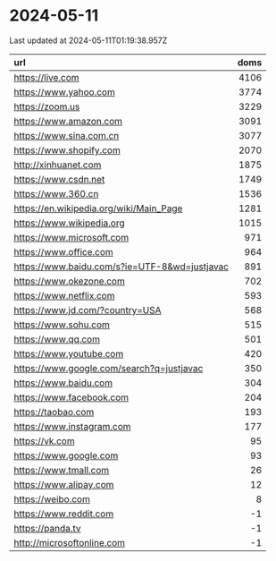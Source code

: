 # 2024-05-11

<!-- BEGIN -->
Last updated at 2024-05-11T01:19:38.957Z

url | doms
:- | -:
https://live.com | 4106
https://www.yahoo.com | 3774
https://zoom.us | 3229
https://www.amazon.com | 3091
https://www.sina.com.cn | 3077
https://www.shopify.com | 2070
http://xinhuanet.com | 1875
https://www.csdn.net | 1749
https://www.360.cn | 1536
https://en.wikipedia.org/wiki/Main_Page | 1281
https://www.wikipedia.org | 1015
https://www.microsoft.com | 971
https://www.office.com | 964
https://www.baidu.com/s?ie=UTF-8&wd=justjavac | 891
https://www.okezone.com | 702
https://www.netflix.com | 593
https://www.jd.com/?country=USA | 568
https://www.sohu.com | 515
https://www.qq.com | 501
https://www.youtube.com | 420
https://www.google.com/search?q=justjavac | 350
https://www.baidu.com | 304
https://www.facebook.com | 204
https://taobao.com | 193
https://www.instagram.com | 177
https://vk.com | 95
https://www.google.com | 93
https://www.tmall.com | 26
https://www.alipay.com | 12
https://weibo.com | 8
https://www.reddit.com | -1
https://panda.tv | -1
http://microsoftonline.com | -1
<!-- END -->
